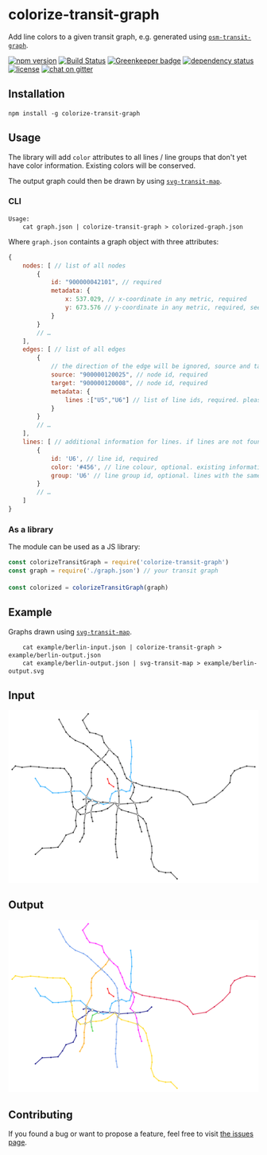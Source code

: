 # colorize-transit-graph

Add line colors to a given transit graph, e.g. generated using [`osm-transit-graph`](https://github.com/juliuste/osm-transit-graph).

[![npm version](https://img.shields.io/npm/v/colorize-transit-graph.svg)](https://www.npmjs.com/package/colorize-transit-graph)
[![Build Status](https://travis-ci.org/juliuste/colorize-transit-graph.svg?branch=master)](https://travis-ci.org/juliuste/colorize-transit-graph)
[![Greenkeeper badge](https://badges.greenkeeper.io/juliuste/colorize-transit-graph.svg)](https://greenkeeper.io/)
[![dependency status](https://img.shields.io/david/juliuste/colorize-transit-graph.svg)](https://david-dm.org/juliuste/colorize-transit-graph)
[![license](https://img.shields.io/github/license/juliuste/colorize-transit-graph.svg?style=flat)](license)
[![chat on gitter](https://badges.gitter.im/juliuste.svg)](https://gitter.im/juliuste)

## Installation

```shell
npm install -g colorize-transit-graph
```

## Usage

The library will add `color` attributes to all lines / line groups that don't yet have color information. Existing colors will be conserved.

The output graph could then be drawn by using [`svg-transit-map`](https://github.com/juliuste/svg-transit-map).

### CLI

```shell
Usage:
    cat graph.json | colorize-transit-graph > colorized-graph.json
```

Where `graph.json` containts a graph object with three attributes:

```js
{
    nodes: [ // list of all nodes
        {
            id: "900000042101", // required
            metadata: {
                x: 537.029, // x-coordinate in any metric, required
                y: 673.576 // y-coordinate in any metric, required, see also the --invert-y option
            }
        }
        // …
    ],
    edges: [ // list of all edges
        {
            // the direction of the edge will be ignored, source and target are therefore interchangeable
            source: "900000120025", // node id, required
            target: "900000120008", // node id, required
            metadata: {
                lines :["U5","U6"] // list of line ids, required. please note that parallel lines must be modeled as one edge with two metadata.lines entries
            }
        }
        // …
    ],
    lines: [ // additional information for lines. if lines are not found in this list, default colour / group will be applied
        {
            id: 'U6', // line id, required
            color: '#456', // line colour, optional. existing information will be conserved
            group: 'U6' // line group id, optional. lines with the same group id will be merged info one for sections where they run in parallel
        }
        // …
    ]
}
```

### As a library

The module can be used as a JS library:

```js
const colorizeTransitGraph = require('colorize-transit-graph')
const graph = require('./graph.json') // your transit graph

const colorized = colorizeTransitGraph(graph)
```

## Example

Graphs drawn using [`svg-transit-map`](https://github.com/juliuste/svg-transit-map).

```shell
    cat example/berlin-input.json | colorize-transit-graph > example/berlin-output.json
    cat example/berlin-output.json | svg-transit-map > example/berlin-output.svg
```

## Input

![Berlin subway transit map with some color information](example/berlin-input.svg)

## Output

![Berlin subway transit map fully colorized](example/berlin-output.svg)


## Contributing

If you found a bug or want to propose a feature, feel free to visit [the issues page](https://github.com/juliuste/colorize-transit-graph/issues).
